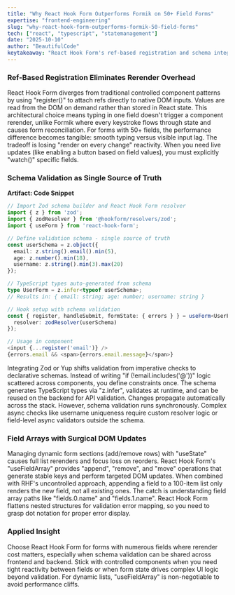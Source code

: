 ```yaml
---
title: "Why React Hook Form Outperforms Formik on 50+ Field Forms"
expertise: "frontend-engineering"
slug: "why-react-hook-form-outperforms-formik-50-field-forms"
tech: ["react", "typescript", "statemanagement"]
date: "2025-10-10"
author: "BeautifulCode"
keytakeaway: "React Hook Form's ref-based registration and schema integration sacrifice per-keystroke reactivity for rerender elimination, making it ideal for large forms where validation logic can be declaratively shared across the stack."
---
```


### Ref-Based Registration Eliminates Rerender Overhead

React Hook Form diverges from traditional controlled component patterns by using "register()" to attach refs directly to native DOM inputs. Values are read from the DOM on demand rather than stored in React state. This architectural choice means typing in one field doesn't trigger a component rerender, unlike Formik where every keystroke flows through state and causes form reconciliation. For forms with 50+ fields, the performance difference becomes tangible: smooth typing versus visible input lag. The tradeoff is losing "render on every change" reactivity. When you need live updates (like enabling a button based on field values), you must explicitly "watch()" specific fields.

### Schema Validation as Single Source of Truth

**Artifact: Code Snippet**

```typescript
// Import Zod schema builder and React Hook Form resolver
import { z } from 'zod';
import { zodResolver } from '@hookform/resolvers/zod';
import { useForm } from 'react-hook-form';

// Define validation schema - single source of truth
const userSchema = z.object({
  email: z.string().email().min(5),
  age: z.number().min(18),
  username: z.string().min(3).max(20)
});

// TypeScript types auto-generated from schema
type UserForm = z.infer<typeof userSchema>;
// Results in: { email: string; age: number; username: string }

// Hook setup with schema validation
const { register, handleSubmit, formState: { errors } } = useForm<UserForm>({
  resolver: zodResolver(userSchema)
});

// Usage in component
<input {...register('email')} />
{errors.email && <span>{errors.email.message}</span>}
```

Integrating Zod or Yup shifts validation from imperative checks to declarative schemas. Instead of writing "if (!email.includes('@'))" logic scattered across components, you define constraints once. The schema generates TypeScript types via "z.infer", validates at runtime, and can be reused on the backend for API validation. Changes propagate automatically across the stack. However, schema validation runs synchronously. Complex async checks like username uniqueness require custom resolver logic or field-level async validators outside the schema.

### Field Arrays with Surgical DOM Updates

Managing dynamic form sections (add/remove rows) with "useState" causes full list rerenders and focus loss on reorders. React Hook Form's "useFieldArray" provides "append", "remove", and "move" operations that generate stable keys and perform targeted DOM updates. When combined with RHF's uncontrolled approach, appending a field to a 100-item list only renders the new field, not all existing ones. The catch is understanding field array paths like "fields.0.name" and "fields.1.name". React Hook Form flattens nested structures for validation error mapping, so you need to grasp dot notation for proper error display.

### Applied Insight

Choose React Hook Form for forms with numerous fields where rerender cost matters, especially when schema validation can be shared across frontend and backend. Stick with controlled components when you need tight reactivity between fields or when form state drives complex UI logic beyond validation. For dynamic lists, "useFieldArray" is non-negotiable to avoid performance cliffs.